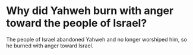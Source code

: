 # Why did Yahweh burn with anger toward the people of Israel?

The people of Israel abandoned Yahweh and no longer worshiped him, so he burned with anger toward Israel.
